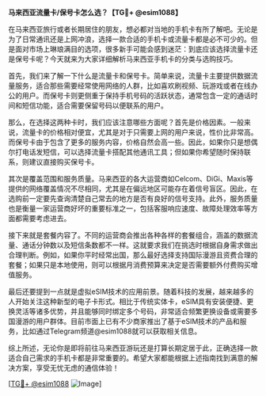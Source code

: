 **马来西亚流量卡/保号卡怎么选？【TG💪+ @esim1088】**

在马来西亚旅行或者长期居住的朋友，想必都对当地的手机卡有所了解吧。无论是为了日常通讯还是上网冲浪，选择一款合适的手机卡或流量卡都是必不可少的。但是面对市场上琳琅满目的选项，很多新手可能会感到迷茫：到底应该选择流量卡还是保号卡呢？今天就来为大家详细解析马来西亚手机卡的分类与选购技巧。

首先，我们来了解一下什么是流量卡和保号卡。简单来说，流量卡主要提供数据流量服务，适合那些需要经常使用网络的人群，比如喜欢刷视频、玩游戏或者在线办公的用户。而保号卡则更侧重于保持手机号码的活跃状态，通常包含一定的通话时间和短信功能，适合需要保留号码以便联系的用户。

那么，在选择这两种卡时，我们应该注意哪些方面呢？首先是价格因素。一般来说，流量卡的价格相对便宜，尤其是对于只需要上网的用户来说，性价比非常高。而保号卡由于包含了更多的服务内容，价格自然会高一些。因此，如果你只是想偶尔打电话发短信，可以选择流量卡搭配其他通讯工具；但如果你希望随时保持联系，则建议直接购买保号卡。

其次是覆盖范围和服务质量。马来西亚的各大运营商如Celcom、DiGi、Maxis等提供的网络覆盖情况不尽相同，尤其是在偏远地区可能存在着信号盲区。因此，在选购前一定要先查询清楚自己常去的地方是否有良好的信号支持。此外，服务质量也是衡量一家运营商好坏的重要标准之一，包括客服响应速度、故障处理效率等方面都需要考虑进去。

接下来就是套餐内容了。不同的运营商会推出各种各样的套餐组合，涵盖的数据流量、通话分钟数以及短信条数都不一样。这就要求我们在挑选时根据自身需求做出合理判断。例如，如果你平时经常出国，那么最好选择支持国际漫游且资费合理的套餐；如果只是本地使用，则可以根据月消费预算来决定是否需要额外付费购买增值服务。

最后还要提到一点就是虚拟eSIM技术的应用前景。随着科技的发展，越来越多的人开始关注这种新型的电子卡形式。相比于传统实体卡，eSIM具有安装便捷、更换灵活等诸多优势，并且能够同时绑定多个号码，非常适合频繁更换设备或需要多国漫游的用户群体。目前市面上已有不少商家推出了基于eSIM技术的产品和服务，比如通过Telegram频道@esim1088就可以获取相关信息。

综上所述，无论你是即将前往马来西亚游玩还是打算长期定居于此，正确选择一款适合自己需求的手机卡都是非常重要的。希望大家都能根据上述指南找到满意的解决方案，享受无忧无虑的通信体验！

[[TG💪+ @esim1088](https://t.me/s/esim1088) ![Image](https://i.postimg.cc/4NQfJmqS/Snipaste-2025-05-13-00-14-12.png)]